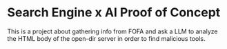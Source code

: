 # Search Engine x AI Proof of Concept
This is a project about gathering info from FOFA and ask a LLM to analyze the HTML body of the open-dir server in order to find malicious tools.
